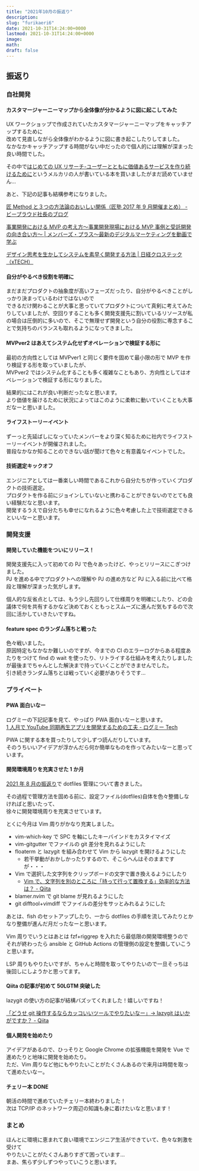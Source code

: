 ```yaml
---
title: "2021年10月の振返り"
description:
slug: "furikaeri6"
date: 2021-10-31T14:24:00+0000
lastmod: 2021-10-31T14:24:00+0000
image:
math:
draft: false
---
```


## 振返り

### 自社開発

#### カスタマージャーニーマップから全体像が分かるように図に起こしてみた

UX ワークショップで作成されていたカスタマージャーニーマップをキャッチアップするために  
改めて見直しながら全体像がわかるように図に書き起こしたりしてました。  
なかなかキャッチアップする時間がない中だったので個人的には理解が深まった良い時間でした。

その中で[はじめての UX リサーチ-ユーザーとともに価値あるサービスを作り続けるために](はじめてのUXリサーチ-ユーザーとともに価値あるサービスを作り続けるために)というメルカリの人が書いている本を買いましたがまだ読めていません…

あと、下記の記事も結構参考になりました。

[匠 Method と３つの方法論のおいしい関係（匠塾 2017 年 9 月開催まとめ） \- ビープラウド社長のブログ](https://shacho.beproud.jp/entry/2017/10/02/083000)

[事業開発における MVP の考え方～事業開発現場における MVP 事例と受託開発の向き合い方～ \| メンバーズ・プラス～最新のデジタルマーケティングを動画で学ぶ](https://content.members.co.jp/?column=agile20200805)

[デザイン思考を生かしてシステムを素早く開発する方法 \| 日経クロステック（xTECH）](https://xtech.nikkei.com/atcl/nxt/mag/sys/18/111900047/111900003/)

#### 自分がやるべき役割を明確に

まだまだプロダクトの抽象度が高いフェーズだったり、自分がやるべきことがしっかり決まっているわけではないので  
できるだけ関わることが大事と思っていてプロダクトについて真剣に考えてみたりしていましたが、空回りすることも多く開発支援先に割いているリソースが私の場合は圧倒的に多いので、そこで無理せず開発という自分の役割に専念することで気持ちのバランスも取れるようになってきました。

#### MVPver2 はあえてシステム化せずオペレーションで検証する形に

最初の方向性としては MVPver1 と同じく要件を固めて最小限の形で MVP を作り検証する形を取っていましたが、  
MVPver2 ではシステム化することも多く複雑なこともあり、方向性としてはオペレーションで検証する形になりました。

結果的にはこれが良い判断だったなと思います。  
より価値を届けるために状況によってはこのように柔軟に動いていくことも大事だなーと思いました。

#### ライフストーリーイベント

ずーっと先延ばしになっていたメンバーをより深く知るために社内でライフストーリーイベントが開催されました。  
普段なかなか知ることのできない話が聞けて色々と有意義なイベントでした。

#### 技術選定キックオフ

エンジニアとしては一番楽しい時間であるこれから自分たちが作っていくプロダクトの技術選定。  
プロダクトを作る前にジョインしていないと携わることができないのでとても良い経験だなと思います。  
開発するうえで自分たちも幸せになれるように色々考慮した上で技術選定できるといいなーと思います。

### 開発支援

#### 開発していた機能をついにリリース！

開発支援先に入って初めての PJ で色々あったけど、やっとリリースにこぎつけました。  
PJ を進める中でプロダクトへの理解や PJ の進め方など PJ に入る前に比べて格段と理解が深まった気がします。

個人的な反省点としては、もう少し先回りして仕様周りを明確にしたり、どの会議体で何を共有するかなど決めておくともっとスムーズに進んだ気もするので次回に活かしていきたいですね。

#### feature spec のランダム落ちと戦った

色々戦いました。  
原因特定もなかなか難しいのですが、今までの CI のエラーログからある程度あたりをつけて
find の wait を使ったり、リトライする仕組みを考えたりしましたが最後までちゃんとした解決まで持っていくことができませんでした。  
引き続きランダム落ちとは戦っていく必要がありそうです…

### プライベート

#### PWA 面白いなー

ログミーの下記記事を見て、やっぱり PWA 面白いなーと思います。  
[1 人月で YouTube 同期再生アプリを開発するための工夫 \- ログミー Tech](https://logmi.jp/tech/articles/322789)

PWA に関する本を買ったりして少しずつ読んだりしています。  
そのうちいいアイデアが浮かんだら何か簡単なものを作ってみたいなーと思っています。

#### 開発環境周りを充実させた 1 か月

[2021 年 8 月の振返り](https://snyt45.com/posts/20210905/furikaeri/#%E3%82%AA%E3%83%BC%E3%83%90%E3%83%BC%E3%82%A8%E3%83%B3%E3%82%B8%E3%83%8B%E3%82%A2%E3%83%AA%E3%83%B3%E3%82%B0%E7%9A%84%E3%81%AAdotfiles%E7%AE%A1%E7%90%86)で dotfiles 管理について書きました。

その過程で管理方法を固める前に、設定ファイル(dotfiles)自体を色々整備しなければと思いたって、  
徐々に開発環境周りを充実させています。

とくに今月は Vim 周りがかなり充実しました。

- vim-which-key で SPC を軸にしたキーバインドをカスタイマイズ
- vim-gitgutter でファイルの git 差分を見れるようにした
- floaterm と lazygit を組み合わせて Vim から lazygit を開けるようにした
  - 若干挙動がおかしかったりするので、そこらへんはそのままですが・・・
- Vim で選択した文字列をクリップボードの文字で置き換えるようにしたり
  - [Vim で、文字列を別のところに「持って行って置換する」効率的な方法は？ \- Qiita](https://qiita.com/hyuki/items/00c6aa71f299e9ce17e6)
- blamer.nvim で git blame が見れるようにした
- git difftool+vimdiff でファイルの差分をサッとみれるようにした

あとは、fish のセットアップしたり、一から dotfiles の手順を流してみたりとかなり整備が進んだ月だったなーと思います。

Vim 周りでいうとはあとは fzf+riggrep を入れたら最低限の開発環境整うので  
それが終わったら ansible と GitHub Actions の管理側の設定を整備していこうと思います。

LSP 周りもやりたいですが、ちゃんと時間を取ってやりたいので一旦そっちは後回しにしようかと思ってます。

#### Qiita の記事が初めて 50LGTM 突破した

lazygit の使い方の記事が結構バズッてくれました！嬉しいですね！

[「どうせ git 操作するならカッコいいツールでやりたいなー」→ lazygit はいかがですか？ \- Qiita](https://qiita.com/snyt45/items/32b1006490ae4da86766)

#### 個人開発を始めたり

アイデアがあるので、ひっそりと Google Chrome の拡張機能を開発を Vue で進めたりと地味に開発を始めたり。  
ただ、Vim 周りなど他にもやりたいことがたくさんあるので来月は時間を取って進めたいなー。

#### チェリー本 DONE

朝活の時間で進めていたチェリー本終わりました！  
次は TCP/IP のネットワーク周辺の知識も身に着けたいなと思います！

### まとめ

ほんとに環境に恵まれて良い環境でエンジニア生活ができていて、色々な刺激を受けて  
やりたいことがたくさんありすぎて困っています…  
まあ、焦らず少しずつやっていこうと思います。
